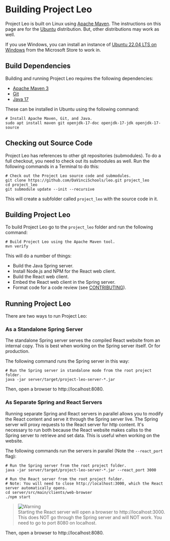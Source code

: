 Building Project Leo
====================

Project Leo is built on Linux using [Apache Maven](https://maven.apache.org/). The instructions on
this page are for the [Ubuntu](https://ubuntu.com/) distribution. But, other distributions may work
as well.

If you use Windows, you can install an instance of
[Ubuntu 22.04 LTS on Windows](https://www.microsoft.com/store/productId/9PN20MSR04DW)
from the Microsoft Store to work in.

## Build Dependencies

Building and running Project Leo requires the following dependencies:

* [Apache Maven 3](https://maven.apache.org/)
* [Git](https://git-scm.com/)
* [Java 17](https://www.java.com/)

These can be installed in Ubuntu using the following command:

```shell
# Install Apache Maven, Git, and Java.
sudo apt install maven git openjdk-17-doc openjdk-17-jdk openjdk-17-source
```

## Checking out Source Code

Project Leo has references to other git repositories (submodules). To do a full checkout, you need
to check out its submodules as well. Run the following commands in a Terminal to do this:

```shell
# Check out the Project Leo source code and submodules.
git clone https://github.com/DaVinciSchools/leo.git project_leo
cd project_leo
git submodule update --init --recursive
```

This will create a subfolder called ```project_leo``` with the source code in it.

## Building Project Leo

To build Project Leo go to the ```project_leo``` folder and run the following
command:

```shell
# Build Project Leo using the Apache Maven tool.
mvn verify
```

This will do a number of things:

* Build the Java Spring server.
* Install Node.js and NPM for the React web client.
* Build the React web client.
* Embed the React web client in the Spring server.
* Format code for a code review (see [CONTRIBUTING](CONTRIBUTING.md)).

## Running Project Leo

There are two ways to run Project Leo:

### As a Standalone Spring Server

The standalone Spring server serves the compiled React website from an internal copy. This is
best when working on the Spring server itself. Or for production.

The following command runs the Spring server in this way:

```shell
# Run the Spring server in standalone mode from the root project folder.
java -jar server/target/project-leo-server-*.jar
```

Then, open a browser to http://localhost:8080.

### As Separate Spring and React Servers

Running separate Spring and React servers in parallel allows you to modify the React content and
serve it through the Spring server live. The Spring server will proxy requests to the React
server for http content. It's necessary to run both because the React website makes callss to the
Spring server to retrieve and set data. This is useful when working on the website.

The following commands run the servers in parallel (Note the ```--react_port``` flag):

```shell
# Run the Spring server from the root project folder.
java -jar server/target/project-leo-server-*.jar --react_port 3000
```

``` shell
# Run the React server from the root project folder.
# Note: You will need to close http://localhost:3000, which the React server automatically opens.
cd server/src/main/clients/web-browser
./npm start
```

> <picture>
>   <source media="(prefers-color-scheme: light)" srcset="https://github.com/Mqxx/GitHub-Markdown/blob/main/blockquotes/badge/light-theme/warning.svg">
>   <img alt="Warning" src="https://github.com/Mqxx/GitHub-Markdown/blob/main/blockquotes/badge/dark-theme/warning.svg">
> </picture><br>
> Starting the React server will open a browser to http://localhost:3000. This does NOT go through
> the Spring server and will NOT work. You need to go to port 8080 on localhost.

Then, open a browser to http://localhost:8080.

[^1]: Oxford English Dictionary